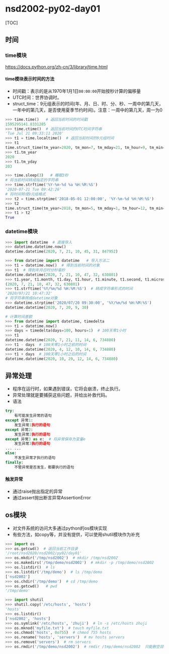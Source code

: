 # nsd2002-py02-day01

[TOC]

## 时间

### time模块

https://docs.python.org/zh-cn/3/library/time.html

#### time模块表示时间的方法

- 时间戳：表示的是从1970年1月1日`00:00:00`开始按秒计算的偏移量
- UTC时间：世界协调时。
- struct_time：9元组表示的时间(年、月、日、时、分、秒、一周中的第几天，一年中的第几天，是否使用夏季节约时间)。注意：一周中的第几天，周一为0

```python
>>> time.time()   # 返回当前时间的时间戳
1595295141.8331285
>>> time.ctime()  # 返回当前时间的UTC时间字符串
'Tue Jul 21 09:33:11 2020'
>>> t1 = time.localtime()  # 返回当前时间的9元组时间
>>> t1
time.struct_time(tm_year=2020, tm_mon=7, tm_mday=21, tm_hour=9, tm_min=33, tm_sec=53, tm_wday=1, tm_yday=203, tm_isdst=0)
>>> t1.tm_year
2020
>>> t1.tm_yday
203

>>> time.sleep(3)   # 睡眠3秒
# 将当前时间转成指定的字符串
>>> time.strftime('%Y-%m-%d %a %H:%M:%S')
'2020-07-21 Tue 09:42:26'
# 将时间转成9元组格式
>>> t2 = time.strptime('2018-05-01 12:00:00', '%Y-%m-%d %H:%M:%S')
>>> t2
time.struct_time(tm_year=2018, tm_mon=5, tm_mday=1, tm_hour=12, tm_min=0, tm_sec=0, tm_wday=1, tm_yday=121, tm_isdst=-1)
>>> t1 > t2
True
```

### datetime模块

```python
>>> import datetime  # 直接导入
>>> datetime.datetime.now()
datetime.datetime(2020, 7, 21, 10, 45, 31, 847952)

>>> from datetime import datetime   # 导入方法二
>>> t1 = datetime.now()  # 得到当前时间的对象
>>> t1  # 得到年月日时分秒毫秒
datetime.datetime(2020, 7, 21, 10, 47, 32, 630801)
>>> t1.year, t1.month, t1.day, t1.hour, t1.minute, t1.second, t1.microsecond
(2020, 7, 21, 10, 47, 32, 630801)
>>> t1.strftime('%Y/%m/%d %H:%M:%S')  # 转成字符串形式的时间
'2020/07/21 10:47:32'
# 将字符串转成datetime对象
>>> datetime.strptime('2020/07/20 09:30:00', '%Y/%m/%d %H:%M:%S')
datetime.datetime(2020, 7, 20, 9, 30)

# 计算时间差额
>>> from datetime import datetime, timedelta
>>> t1 = datetime.now()
>>> days = timedelta(days=100, hours=1)  # 100天零1小时
>>> t1
datetime.datetime(2020, 7, 21, 11, 14, 6, 734880)
>>> t1 - days  # 100天零1小时之前的时间
datetime.datetime(2020, 4, 12, 10, 14, 6, 734880)
>>> t1 + days  # 100天零1小时之后的时间
datetime.datetime(2020, 10, 29, 12, 14, 6, 734880)
```

## 异常处理

- 程序在运行时，如果遇到错误，它将会崩溃，终止执行。
- 异常处理就是要捕获这些问题，并给出补救代码。
- 语法

```python
try:
    有可能发生异常的语句
except 异常1:
    发生异常1执行的语句
except 异常2:
    发生异常2执行的语句
except 异常3 as e:  # 将异常保存为变量e
    发生异常3执行的语句
... ...
else:
    不发生异常才执行的语句
finally:
    不管异常是否发生，都要执行的语句
```

#### 触发异常

- 通过raise抛出指定的异常
- 通过assert抛出断言异常AssertionError

## os模块

- 对文件系统的访问大多通过python的os模块实现
- 有些方法，如copy等，并没有提供，可以使用shutil模块作为补充

```python
>>> import os
>>> os.getcwd()  # 返回当前工作目录
'/root/nsd2020/nsd2002/py02/day01'
>>> os.mkdir('/tmp/nsd2002')  # mkdir /tmp/nsd2002
>>> os.makedirs('/tmp/demo/nsd2002')  # mkdir -p /tmp/demo/nsd2002
>>> os.listdir()  # ls
>>> os.listdir('/tmp/demo')  # ls /tmp/demo
['nsd2002']
>>> os.chdir('/tmp/demo')  # cd /tmp/demo
>>> os.getcwd()   # pwd
'/tmp/demo'

>>> import shutil
>>> shutil.copy('/etc/hosts', 'hosts')
'hosts'
>>> os.listdir()
['nsd2002', 'hosts']
>>> os.symlink('/etc/hosts', 'zhuji')  # ln -s /etc/hosts zhuji
>>> os.mknod('myfile.txt')  # touch myfile.txt
>>> os.chmod('hosts', 0o755)  # chmod 755 hosts
>>> os.rename('hosts', 'servers')  # mv hosts servers
>>> os.remove('servers')  # rm servers
>>> os.rmdir('/tmp/demo/nsd2002')  # rmdir /tmp/demo/nsd2002  只能删空目录

```



